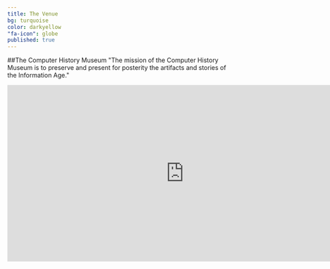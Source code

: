 ```yaml
---
title: The Venue
bg: turquoise
color: darkyellow
"fa-icon": globe
published: true
---
```






##The Computer History Museum
"The mission of the Computer History Museum is to preserve and present for posterity the artifacts and stories of the Information Age."

<div class="icontain">
<iframe src="https://www.google.com/maps/embed?pb=!1m18!1m12!1m3!1d2987.653062430818!2d-122.07744276204133!3d37.41425538505117!2m3!1f0!2f0!3f0!3m2!1i1024!2i768!4f13.1!3m3!1m2!1s0x808fb7569249b39b%3A0xea8071641d7ef4f2!2sComputer+History+Museum!5e0!3m2!1sen!2sus!4v1440897383880" width="800" height="400" frameborder="0" style="border:0" allowfullscreen></iframe>
</div>